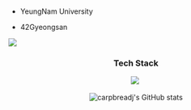 <h3 align="center"></h3>

- YeungNam University

- 42Gyeongsan
<img src="https://img.shields.io/badge/-42-black?style=for-the-badge&logo=42&logoColor=white" />

<h3 align="center">Tech Stack</h3>

<div align="center">
  <img src="https://img.shields.io/badge/c-A8B9CC.svg?style=for-the-badge&logo=c&logoColor=black" />&nbsp

<div align="center">
  
  ![carpbreadj's GitHub stats](https://github-readme-stats.vercel.app/api?username=carpbreadj&show_icons=true&theme=dracula)

